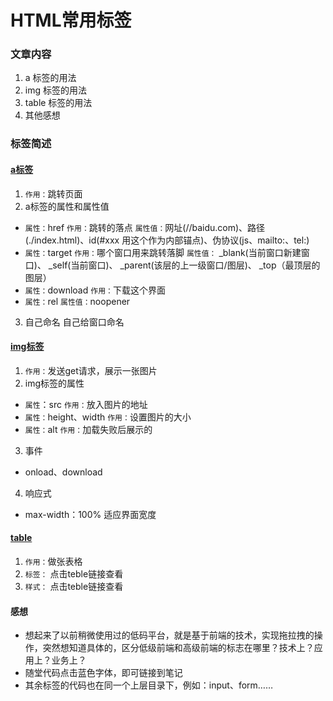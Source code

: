 # HTML常用标签

### 文章内容
1. a 标签的用法
2. img 标签的用法
3. table 标签的用法
4. 其他感想


### 标签简述
#### [a标签](https://github.com/YuyuanW/learning-note01/tree/master/07/a)
1. `作用：`跳转页面
2. a标签的属性和属性值
* `属性：`href    `作用：`跳转的落点    `属性值：`网址(//baidu.com)、路径(./index.html)、id(#xxx 用这个作为内部锚点)、伪协议(js、mailto:、tel:)
* `属性：`target    `作用：`哪个窗口用来跳转落脚   `属性值：` _blank(当前窗口新建窗口)、 _self(当前窗口)、 _parent(该层的上一级窗口/图层)、 _top（最顶层的图层）
* `属性：`download    `作用：`下载这个界面    
* `属性：`rel    `属性值：`noopener



3. 自己命名 自己给窗口命名

#### [img标签](https://github.com/YuyuanW/learning-note01/tree/master/07/image)
1. `作用：`发送get请求，展示一张图片
2. img标签的属性
* `属性`：src   `作用：`放入图片的地址    
* `属性：`height、width  `作用：`设置图片的大小
* `属性：`alt     `作用：`加载失败后展示的
3. 事件
* onload、download
4. 响应式
* max-width：100% 适应界面宽度

#### [table](https://github.com/YuyuanW/learning-note01/tree/master/07/table)
1. `作用：`做张表格
2. `标签：` 点击teble链接查看
3. `样式：` 点击teble链接查看

#### 感想
* 想起来了以前稍微使用过的低码平台，就是基于前端的技术，实现拖拉拽的操作，突然想知道具体的，区分低级前端和高级前端的标志在哪里？技术上？应用上？业务上？
* 随堂代码点击蓝色字体，即可链接到笔记
* 其余标签的代码也在同一个上层目录下，例如：input、form……
